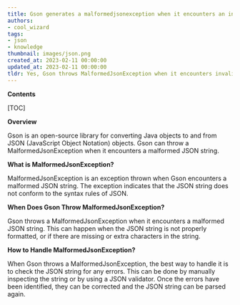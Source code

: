 ```yaml
---
title: Gson generates a malformedjsonexception when it encounters an invalid JSON string
authors:
- cool_wizard
tags:
- json
- knowledge
thumbnail: images/json.png
created_at: 2023-02-11 00:00:00
updated_at: 2023-02-11 00:00:00
tldr: Yes, Gson throws MalformedJsonException when it encounters invalid JSON data.
---
```


**Contents**

[TOC]

**Overview**

Gson is an open-source library for converting Java objects to and from JSON (JavaScript Object Notation) objects. Gson can throw a MalformedJsonException when it encounters a malformed JSON string.

**What is MalformedJsonException?**

MalformedJsonException is an exception thrown when Gson encounters a malformed JSON string. The exception indicates that the JSON string does not conform to the syntax rules of JSON.

**When Does Gson Throw MalformedJsonException?**

Gson throws a MalformedJsonException when it encounters a malformed JSON string. This can happen when the JSON string is not properly formatted, or if there are missing or extra characters in the string.

**How to Handle MalformedJsonException?**

When Gson throws a MalformedJsonException, the best way to handle it is to check the JSON string for any errors. This can be done by manually inspecting the string or by using a JSON validator. Once the errors have been identified, they can be corrected and the JSON string can be parsed again.
